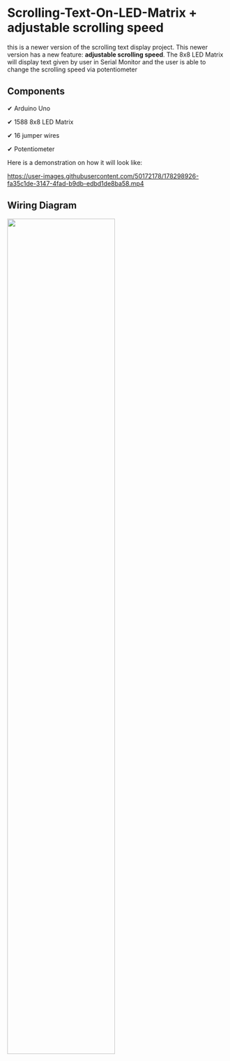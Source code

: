 # Scrolling-Text-On-LED-Matrix + adjustable scrolling speed
this is a newer version of the scrolling text display project. This newer version has a new feature: **adjustable scrolling speed**. The 8x8 LED Matrix will display text given by user in Serial Monitor and the user is able to change the scrolling speed via potentiometer

## Components

✔ Arduino Uno

✔ 1588 8x8 LED Matrix

✔ 16 jumper wires

✔ Potentiometer

Here is a demonstration on how it will look like:

https://user-images.githubusercontent.com/50172178/178298926-fa35c1de-3147-4fad-b9db-edbd1de8ba58.mp4

## Wiring Diagram

<img src="https://user-images.githubusercontent.com/50172178/178295971-659eb160-9bbe-4bc0-b5b3-37bf0b43f070.png" width=70% height=70%>
